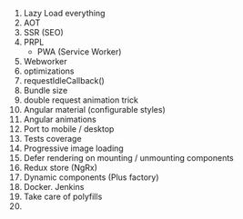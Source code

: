 1. Lazy Load everything 
2. AOT
3. SSR (SEO)
4. PRPL 
   - PWA (Service Worker)
5. Webworker
6. <link> optimizations
7. requestIdleCallback()
8. Bundle size
9. double request animation trick
10. Angular material (configurable styles)
11. Angular animations
12. Port to mobile / desktop
13. Tests coverage
14. Progressive image loading
15. Defer rendering on mounting / unmounting components
16. Redux store (NgRx)
17. Dynamic components (Plus factory)
18. Docker. Jenkins
19. Take care of polyfills
20. 
